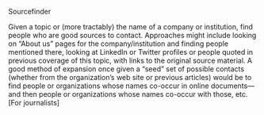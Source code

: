 Sourcefinder

Given a topic or (more tractably) the name of a company or institution, find people who are good sources to contact.  Approaches might include looking on “About us” pages for the company/institution and finding people mentioned there, looking at LinkedIn or Twitter profiles or people quoted in previous coverage of this topic, with links to the original source material.  A good method of expansion once given a “seed” set of possible contacts (whether from the organization’s web site or previous articles) would be to find people or organizations whose names co-occur in online documents—and then people or organizations whose names co-occur with those, etc. [For journalists]

